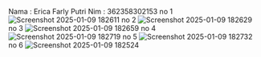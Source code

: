 Nama : Erica Farly Putri
Nim : 362358302153
no 1
![Screenshot 2025-01-09 182611](https://github.com/user-attachments/assets/4684d600-b90c-4b1d-a1dc-9f2e9482f8aa)
no 2
![Screenshot 2025-01-09 182629](https://github.com/user-attachments/assets/4bb451bc-e397-4e6d-9999-2d1bd5359224)
no 3
![Screenshot 2025-01-09 182659](https://github.com/user-attachments/assets/6d3a528b-d742-4eda-9c40-7d3e5957c252)
no 4
![Screenshot 2025-01-09 182719](https://github.com/user-attachments/assets/ffed46f0-0a1b-4c18-b586-756f90edab45)
no 5
![Screenshot 2025-01-09 182732](https://github.com/user-attachments/assets/df214053-0f44-4c9c-8c19-e2a38a9d0ed0)
no 6
![Screenshot 2025-01-09 182524](https://github.com/user-attachments/assets/aa8ee288-bee8-4bd4-9b8a-87befa9af5e2)





